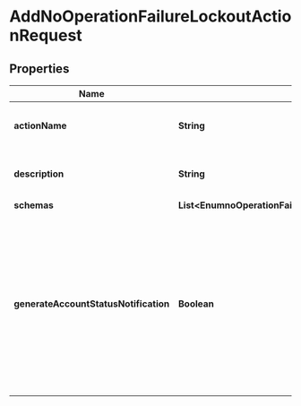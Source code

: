

# AddNoOperationFailureLockoutActionRequest


## Properties

| Name | Type | Description | Notes |
|------------ | ------------- | ------------- | -------------|
|**actionName** | **String** | Name of the new Failure Lockout Action |  |
|**description** | **String** | A description for this Failure Lockout Action |  [optional] |
|**schemas** | **List&lt;EnumnoOperationFailureLockoutActionSchemaUrn&gt;** |  |  |
|**generateAccountStatusNotification** | **Boolean** | Indicates whether to generate an account status notification for cases in which this failure lockout action is invoked for a bind attempt with too many outstanding authentication failures. |  [optional] |



